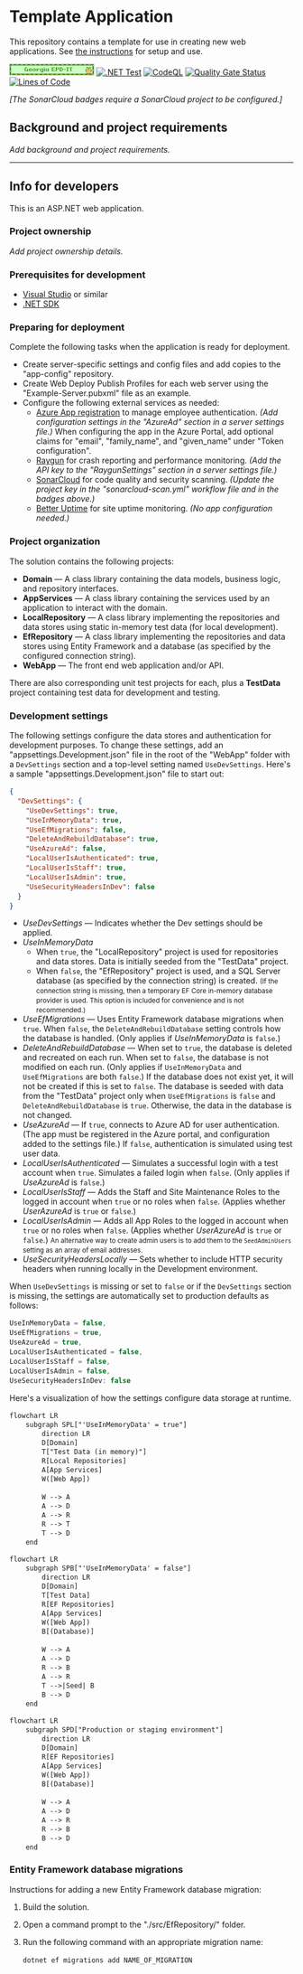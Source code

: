 # Template Application

This repository contains a template for use in creating new web applications. See [the instructions](TEMPLATE-HOW-TO.md) for setup and use.

[![Georgia EPD-IT](https://raw.githubusercontent.com/gaepdit/gaepd-brand/main/blinkies/blinkies.cafe-gaepdit.gif)](https://github.com/gaepdit)
[![.NET Test](https://github.com/gaepdit/air-web/actions/workflows/dotnet-test.yml/badge.svg)](https://github.com/gaepdit/air-web/actions/workflows/dotnet-test.yml)
[![CodeQL](https://github.com/gaepdit/air-web/actions/workflows/codeql-analysis.yml/badge.svg)](https://github.com/gaepdit/air-web/actions/workflows/codeql-analysis.yml)
[![Quality Gate Status](https://sonarcloud.io/api/project_badges/measure?project=gaepdit_air-web&metric=alert_status)](https://sonarcloud.io/summary/new_code?id=gaepdit_air-web)
[![Lines of Code](https://sonarcloud.io/api/project_badges/measure?project=gaepdit_air-web&metric=ncloc)](https://sonarcloud.io/summary/new_code?id=gaepdit_air-web)

*[The SonarCloud badges require a SonarCloud project to be configured.]*

## Background and project requirements

*Add background and project requirements.*

---

## Info for developers

This is an ASP.NET web application.

### Project ownership

*Add project ownership details.*

### Prerequisites for development

+ [Visual Studio](https://www.visualstudio.com/vs/) or similar
+ [.NET SDK](https://dotnet.microsoft.com/download)

### Preparing for deployment

Complete the following tasks when the application is ready for deployment.

* Create server-specific settings and config files and add copies to the "app-config" repository.
* Create Web Deploy Publish Profiles for each web server using the "Example-Server.pubxml" file as an example.
* Configure the following external services as needed:
    - [Azure App registration](https://portal.azure.com/#view/Microsoft_AAD_RegisteredApps/ApplicationsListBlade) to manage employee authentication. *(Add configuration settings in the "AzureAd" section in a server settings file.)*
      When configuring the app in the Azure Portal, add optional claims for "email", "family_name", and "given_name" under "Token configuration".
    - [Raygun](https://app.raygun.com/) for crash reporting and performance monitoring. *(Add the API key to the "RaygunSettings" section in a server settings file.)*
    - [SonarCloud](https://sonarcloud.io/projects) for code quality and security scanning. *(Update the project key in the "sonarcloud-scan.yml" workflow file and in the badges above.)*
    - [Better Uptime](https://betterstack.com/better-uptime) for site uptime monitoring. *(No app configuration needed.)*

### Project organization

The solution contains the following projects:

* **Domain** — A class library containing the data models, business logic, and repository interfaces.
* **AppServices** — A class library containing the services used by an application to interact with the domain.
* **LocalRepository** — A class library implementing the repositories and data stores using static in-memory test data (for local development).
* **EfRepository** — A class library implementing the repositories and data stores using Entity Framework and a database (as specified by the configured connection string).
* **WebApp** — The front end web application and/or API.

There are also corresponding unit test projects for each, plus a **TestData** project containing test data for development and testing.

### Development settings

The following settings configure the data stores and authentication for development purposes. To change these settings, add an "appsettings.Development.json" file in the root of the "WebApp" folder with a `DevSettings` section and a top-level setting named `UseDevSettings`. Here's a sample "appsettings.Development.json" file to start out:

```json
{
  "DevSettings": {
    "UseDevSettings": true,
    "UseInMemoryData": true,
    "UseEfMigrations": false,
    "DeleteAndRebuildDatabase": true,
    "UseAzureAd": false,
    "LocalUserIsAuthenticated": true,
    "LocalUserIsStaff": true,
    "LocalUserIsAdmin": true,
    "UseSecurityHeadersInDev": false
  }
}
```

- *UseDevSettings* — Indicates whether the Dev settings should be applied.
- *UseInMemoryData*
    - When `true`, the "LocalRepository" project is used for repositories and data stores. Data is initially seeded from the "TestData" project. 
    - When `false`, the "EfRepository" project is used, and a SQL Server database (as specified by the connection string) is created. <small>(If the connection string is missing, then a temporary EF Core in-memory database provider is used. This option is included for convenience and is not recommended.)</small>
- *UseEfMigrations* — Uses Entity Framework database migrations when `true`. When `false`, the `DeleteAndRebuildDatabase` setting controls how the database is handled. (Only applies if *UseInMemoryData* is `false`.)
- *DeleteAndRebuildDatabase* — When set to `true`, the database is deleted and recreated on each run. When set to `false`, the database is not modified on each run. (Only applies if `UseInMemoryData` and `UseEfMigrations` are both `false`.) If the database does not exist yet, it will not be created if this is set to `false`. The database is seeded with data from the "TestData" project only when `UseEfMigrations` is `false` and `DeleteAndRebuildDatabase` is `true`. Otherwise, the data in the database is not changed.
- *UseAzureAd* — If `true`, connects to Azure AD for user authentication. (The app must be registered in the Azure portal, and configuration added to the settings file.) If `false`, authentication is simulated using test user data.
- *LocalUserIsAuthenticated* — Simulates a successful login with a test account when `true`. Simulates a failed login when `false`. (Only applies if *UseAzureAd* is `false`.)
- *LocalUserIsStaff* — Adds the Staff and Site Maintenance Roles to the logged in account when `true` or no roles when `false`. (Applies whether *UserAzureAd* is `true` or `false`.)
- *LocalUserIsAdmin* — Adds all App Roles to the logged in account when `true` or no roles when `false`. (Applies whether *UserAzureAd* is `true` or `false`.)     <small>An alternative way to create admin users is to add them to the `SeedAdminUsers` setting as an array of email addresses.</small>
- *UseSecurityHeadersLocally* — Sets whether to include HTTP security headers when running locally in the Development environment.

When `UseDevSettings` is missing or set to `false` or if the `DevSettings` section is missing, the settings are automatically set to production defaults as follows:

```csharp
UseInMemoryData = false,
UseEfMigrations = true,
UseAzureAd = true,
LocalUserIsAuthenticated = false,
LocalUserIsStaff = false,
LocalUserIsAdmin = false,
UseSecurityHeadersInDev: false
```

Here's a visualization of how the settings configure data storage at runtime.

```mermaid
flowchart LR
    subgraph SPL["'UseInMemoryData' = true"]
        direction LR
        D[Domain]
        T["Test Data (in memory)"]
        R[Local Repositories]
        A[App Services]
        W([Web App])

        W --> A
        A --> D
        A --> R
        R --> T
        T --> D
    end
```

```mermaid
flowchart LR
    subgraph SPB["'UseInMemoryData' = false"]
        direction LR
        D[Domain]
        T[Test Data]
        R[EF Repositories]
        A[App Services]
        W([Web App])
        B[(Database)]

        W --> A
        A --> D
        R --> B
        A --> R
        T -->|Seed| B
        B --> D
    end
```

```mermaid
flowchart LR
    subgraph SPD["Production or staging environment"]
        direction LR
        D[Domain]
        R[EF Repositories]
        A[App Services]
        W([Web App])
        B[(Database)]

        W --> A
        A --> D
        A --> R
        R --> B
        B --> D
    end
```

### Entity Framework database migrations

Instructions for adding a new Entity Framework database migration:

1. Build the solution.

2. Open a command prompt to the "./src/EfRepository/" folder.

3. Run the following command with an appropriate migration name:

   `dotnet ef migrations add NAME_OF_MIGRATION`
